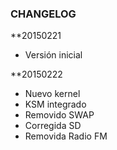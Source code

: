 ### CHANGELOG ###

**20150221

  - Versión inicial

**20150222

  - Nuevo kernel
  - KSM integrado
  - Removido SWAP
  - Corregida SD
  - Removida Radio FM
